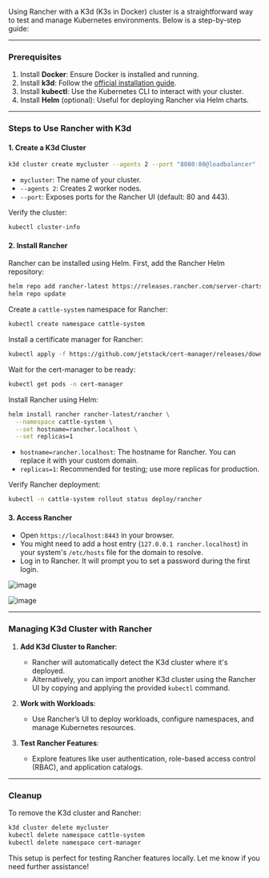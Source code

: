 Using Rancher with a K3d (K3s in Docker) cluster is a straightforward way to test and manage Kubernetes environments. Below is a step-by-step guide:

---

### **Prerequisites**
1. Install **Docker**: Ensure Docker is installed and running.
2. Install **k3d**: Follow the [official installation guide](https://k3d.io/#installation).
3. Install **kubectl**: Use the Kubernetes CLI to interact with your cluster.
4. Install **Helm** (optional): Useful for deploying Rancher via Helm charts.

---

### **Steps to Use Rancher with K3d**

#### **1. Create a K3d Cluster**
```bash
k3d cluster create mycluster --agents 2 --port "8080:80@loadbalancer" --port "8443:443@loadbalancer"
```
- `mycluster`: The name of your cluster.
- `--agents 2`: Creates 2 worker nodes.
- `--port`: Exposes ports for the Rancher UI (default: 80 and 443).

Verify the cluster:
```bash
kubectl cluster-info
```

#### **2. Install Rancher**
Rancher can be installed using Helm. First, add the Rancher Helm repository:
```bash
helm repo add rancher-latest https://releases.rancher.com/server-charts/latest
helm repo update
```

Create a `cattle-system` namespace for Rancher:
```bash
kubectl create namespace cattle-system
```

Install a certificate manager for Rancher:
```bash
kubectl apply -f https://github.com/jetstack/cert-manager/releases/download/v1.11.1/cert-manager.yaml
```
Wait for the cert-manager to be ready:
```bash
kubectl get pods -n cert-manager
```

Install Rancher using Helm:
```bash
helm install rancher rancher-latest/rancher \
  --namespace cattle-system \
  --set hostname=rancher.localhost \
  --set replicas=1
```

- `hostname=rancher.localhost`: The hostname for Rancher. You can replace it with your custom domain.
- `replicas=1`: Recommended for testing; use more replicas for production.

Verify Rancher deployment:
```bash
kubectl -n cattle-system rollout status deploy/rancher
```

#### **3. Access Rancher**
- Open `https://localhost:8443` in your browser.
- You might need to add a host entry (`127.0.0.1 rancher.localhost`) in your system's `/etc/hosts` file for the domain to resolve.
- Log in to Rancher. It will prompt you to set a password during the first login.

![image](https://github.com/user-attachments/assets/56ff8534-964c-4a57-9b1c-73491784e156)

![image](https://github.com/user-attachments/assets/d1188687-d7b2-4b78-9f34-a719b0e5abee)


---

### **Managing K3d Cluster with Rancher**
1. **Add K3d Cluster to Rancher**:
   - Rancher will automatically detect the K3d cluster where it's deployed.
   - Alternatively, you can import another K3d cluster using the Rancher UI by copying and applying the provided `kubectl` command.

2. **Work with Workloads**:
   - Use Rancher’s UI to deploy workloads, configure namespaces, and manage Kubernetes resources.

3. **Test Rancher Features**:
   - Explore features like user authentication, role-based access control (RBAC), and application catalogs.

---

### **Cleanup**
To remove the K3d cluster and Rancher:
```bash
k3d cluster delete mycluster
kubectl delete namespace cattle-system
kubectl delete namespace cert-manager
```

This setup is perfect for testing Rancher features locally. Let me know if you need further assistance!
